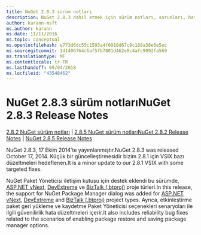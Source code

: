 ```yaml
---
title: NuGet 2.8.3 sürüm notları
description: NuGet 2.8.3 dahil etmek için sürüm notları, sorunları, hata düzeltmeleri, eklenen özellikler ve dcr bilinir.
author: karann-msft
ms.author: karann
ms.date: 11/11/2016
ms.topic: conceptual
ms.openlocfilehash: e773d6dc55c1593a4f0918d67c9c188a38e0e5ec
ms.sourcegitcommit: 1d1406764c6af5fb7801d462e0c4afc9092fa569
ms.translationtype: MT
ms.contentlocale: tr-TR
ms.lasthandoff: 09/04/2018
ms.locfileid: "43548462"
---
```

# <a name="nuget-283-release-notes"></a><span data-ttu-id="f2cee-103">NuGet 2.8.3 sürüm notları</span><span class="sxs-lookup"><span data-stu-id="f2cee-103">NuGet 2.8.3 Release Notes</span></span>

<span data-ttu-id="f2cee-104">[2.8.2 NuGet sürüm notları](../release-notes/nuget-2.8.2.md) | [2.8.5 NuGet sürüm notları](../release-notes/nuget-2.8.5.md)</span><span class="sxs-lookup"><span data-stu-id="f2cee-104">[NuGet 2.8.2 Release Notes](../release-notes/nuget-2.8.2.md) | [NuGet 2.8.5 Release Notes](../release-notes/nuget-2.8.5.md)</span></span>

<span data-ttu-id="f2cee-105">NuGet 2.8.3, 17 Ekim 2014'te yayımlanmıştır.</span><span class="sxs-lookup"><span data-stu-id="f2cee-105">NuGet 2.8.3 was released October 17, 2014.</span></span> <span data-ttu-id="f2cee-106">Küçük bir güncelleştirmesidir bizim 2.8.1 için VSIX bazı düzeltmeleri hedeflenen.</span><span class="sxs-lookup"><span data-stu-id="f2cee-106">It is a minor update to our 2.8.1 VSIX with some targeted fixes.</span></span>

<span data-ttu-id="f2cee-107">NuGet Paket Yöneticisi iletişim kutusu için destek eklendi bu sürümde, [ASP.NET vNext](http://www.asp.net/vnext), [DevExtreme](http://js.devexpress.com/) ve [BizTalk (.btproj)](/biztalk/core/developing-biztalk-server-applications) proje türleri.</span><span class="sxs-lookup"><span data-stu-id="f2cee-107">In this release, the support for NuGet Package Manager dialog was added for [ASP.NET vNext](http://www.asp.net/vnext), [DevExtreme](http://js.devexpress.com/) and [BizTalk (.btproj)](/biztalk/core/developing-biztalk-server-applications) project types.</span></span> <span data-ttu-id="f2cee-108">Ayrıca, etkinleştirme paket geri yükleme ve kaydetme Paket Yöneticisi seçenekleri senaryoları ile ilgili güvenilirlik hata düzeltmeleri içerir.</span><span class="sxs-lookup"><span data-stu-id="f2cee-108">It also includes reliability bug fixes related to the scenarios of enabling package restore and saving package manager options.</span></span>
